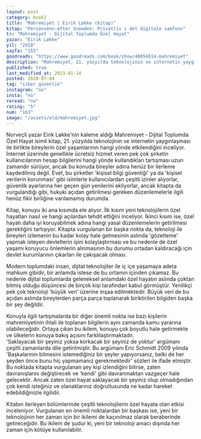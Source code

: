 ```yaml
---
layout: post  
category: book2  
title: "Mahremiyet | Eirik Løkke (Kitap)"  
kitap: "Personvenn-etter Snowden: Privatliv i det digitale samfunn"
tr: "Mahremiyet - Dijital Toplumda Özel Hayat"  
yazar: "Eirik Løkke"  
yil: "2018"  
sayfa: "155"  
goodreads: "https://www.goodreads.com/book/show/40054814-mahremiyet"
description: "Mahremiyet, 21. yüzyılda teknolojinin ve internetin yaygınlaşması ile birlikte bireylerin özel yaşamlarının hangi yönde etkilendiğini inceliyor."
published: true
last_modified_at: 2023-01-14
posted: 2020-07-04
tag: "siber güvenlik"
instagram: "no"
insta: "no"
reread: "no"
rating: "5"
num: "163"
image: "/assets/old/mahremiyet.jpg"
---
```


Norveçli yazar Eirik Løkke'nin kaleme aldığı Mahremiyet - Dijital Toplumda Özel Hayat isimli kitap, 21. yüzyılda teknolojinin ve internetin yaygınlaşması ile birlikte bireylerin özel yaşamlarının hangi yönde etkilendiğini inceliyor. İnternet üzerinde genellikle ücretsiz hizmet veren pek çok şirketin kullanıcılarının hesap bilgilerini hangi yönde kullandıkları tartışması uzun zamandır sürüyor, ancak bu konuda bireyler adına henüz bir ilerleme kaydedilmiş değil. Evet, bu şirketler 'kişisel bilgi güvenliği' ya da 'kişisel verilerin korunması' gibi isimlerle kullanıcılardan çeşitli izinler alıyorlar, güvenlik ayarlarına her geçen gün yenilerini ekliyorlar, ancak kitapta da vurgulandığı gibi, hukuki açıdan getirilmesi gereken düzenlemelerle ilgili henüz fikir birliğine varılamamış durumda.  
  
Kitap, konuyu iki ana kısımda ele alıyor. İlk kısım yeni teknolojilerin özel hayatları nasıl ve hangi açılardan tehdit ettiğini inceliyor. İkinci kısım ise, özel hayatı daha iyi koruyabilmek adına hangi yasal düzenlemelerin getirilmesi gerektiğini tartışıyor. Kitapta vurgulanan bir başka nokta da, teknoloji ile bireyleri izlemenin bu kadar kolay hale gelmesinin aslında 'gözetleme' yapmak isteyen devletlerin işini kolaylaştırması ve bu nedenle de özel yaşamı koruyucu önlemlerin alınmasının bu durumu ortadan kaldıracağı için devlet kurumlarının çıkarları ile çakışacak olması.  
  
Modern toplumdaki insan, dijital teknolojiler ile iç içe yaşamaya adeta mahkum gibidir, bir anlamda istese de bu ortamın içinden çıkamaz. Bu nedenle dijital toplumlarda geleneksel anlamdaki özel hayatın aslında çoktan bitmiş olduğu düşüncesi de birçok kişi tarafından kabul görmüştür. Yenilikçi pek çok teknoloji 'büyük veri' üzerine inşaa edilmektedir. Büyük veri de bu açıdan aslında bireylerden parça parça toplanarak biriktirilen bilgiden başka bir şey değildir.  
  
Konuyla ilgili tartışmalarda bir diğer önemli nokta ise bazı kişilerin mahremiyetinin ihlali ile toplanan bilgilerin aynı zamanda kamu yararına olabileceğidir. Ortaya çıkan bu ikilem, konuyu çok boyutlu hale getirmekte ve ülkelerin konuya bakış açısını farklılaştırmaktadır.  
'Saklayacak bir şeyiniz yoksa korkacak bir şeyiniz de yoktur' argümanı çeşitli zamanlarda dile getirilmiştir. Bu argümanı Eric Schmidt 2009 yılında 'Başkalarının bilmesini istemediğiniz bir şeyler yapıyorsanız, belki de her şeyden önce bunu hiç yapmamanız gerekmektedir' sözleri ile ifade etmiştir. Bu noktada kitapta vurgulanan şey kişi izlendiğini bilirse, zaten davranışlarını değiştirecek ve 'kendi' gibi davranmaktan vazgeçer hale gelecektir. Ancak zaten özel hayat saklayacak bir şeyiniz olup olmadığından çok kendi isteğiniz ve olanaklarınız doğrultusunda ne kadar hareket edebildiğinizle ilgilidir.  
  
Kitabın ilerleyen bölümlerinde çeşitli teknolojilerin özel hayata olan etkisi inceleniyor. Vurgulanan en önemli noktalardan bir başkası ise, yeni bir teknolojinin her zaman için bir ikilemi de kaçınılmaz olarak beraberinde getireceğidir. Bu ikilem de şudur ki, yeni bir teknoloji amacı dışında her zaman için kötüye kullanılabilir.  
  
